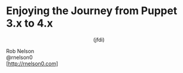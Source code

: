 <!SLIDE center subsection>
# Enjoying the Journey from Puppet 3.x to 4.x
<center>(jfdi)</center>

<!SLIDE center>
Rob Nelson<br>
@rnelson0<br>
[http://rnelson0.com]
